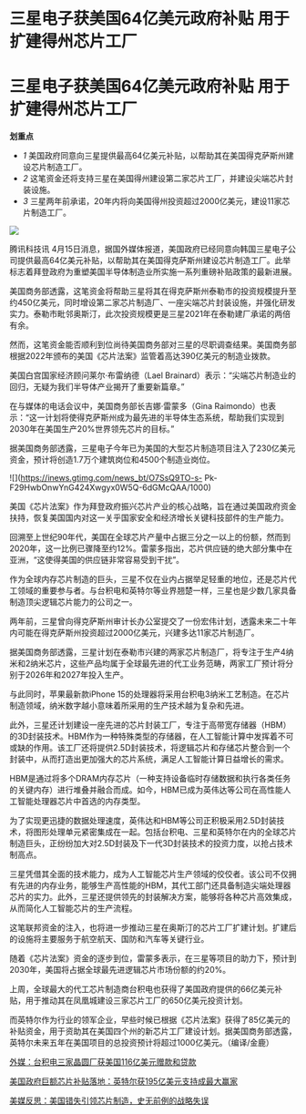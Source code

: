 # 三星电子获美国64亿美元政府补贴 用于扩建得州芯片工厂

# 三星电子获美国64亿美元政府补贴 用于扩建得州芯片工厂

**划重点**

  * _1_ 美国政府同意向三星提供最高64亿美元补贴，以帮助其在美国得克萨斯州建设芯片制造工厂。
  * _2_ 这笔资金还将支持三星在美国得州建设第二家芯片工厂，并建设尖端芯片封装设施。
  * _3_ 三星两年前承诺，20年内将向美国得州投资超过2000亿美元，建设11家芯片制造工厂。

![](https://inews.gtimg.com/news_bt/OM2keRqiwnPcKs25oAJwHoqV1gWGO32nM0DdnvtlUKfgUAA/1000)

腾讯科技讯
4月15日消息，据国外媒体报道，美国政府已经同意向韩国三星电子公司提供最高64亿美元补贴，以帮助其在美国得克萨斯州建设芯片制造工厂。此举标志着拜登政府为重塑美国半导体制造业所实施一系列重磅补贴政策的最新进展。

美国商务部透露，这笔资金将帮助三星将其在得克萨斯州泰勒市的投资规模提升至约450亿美元，同时增设第二家芯片制造厂、一座尖端芯片封装设施，并强化研发实力。泰勒市毗邻奥斯汀，此次投资规模更是三星2021年在泰勒建厂承诺的两倍有余。

然而，这笔资金能否顺利到位尚待美国商务部对三星的尽职调查结果。美国商务部根据2022年颁布的美国《芯片法案》监管着高达390亿美元的制造业拨款。

美国白宫国家经济顾问莱尔·布雷纳德（Lael Brainard）表示：“尖端芯片制造业的回归，无疑为我们半导体产业揭开了重要新篇章。”

在与媒体的电话会议中，美国商务部长吉娜·雷蒙多（Gina
Raimondo）也表示：“这一计划将使得克萨斯州成为最先进的半导体生态系统，帮助我们实现到2030年在美国生产20%世界领先芯片的目标。”

据美国商务部透露，三星电子今年已为美国的大型芯片制造项目注入了230亿美元资金，预计将创造1.7万个建筑岗位和4500个制造业岗位。

![](https://inews.gtimg.com/news_bt/O7SsQ9TO-s-
Pk-F29HwbOnwYnG424Xwgyx0W5Q-6dGMcQAA/1000)

美国《芯片法案》作为拜登政府振兴芯片产业的核心战略，旨在通过美国政府资金扶持，恢复美国国内对这一关乎国家安全和经济增长关键科技部件的生产能力。

回溯至上世纪90年代，美国在全球芯片产量中占据三分之一以上的份额，然而到2020年，这一比例已骤降至约12%。雷蒙多指出，芯片供应链的绝大部分集中在亚洲，“这使得美国的供应链非常容易受到干扰”。

作为全球内存芯片制造的巨头，三星不仅在业内占据举足轻重的地位，还是芯片代工领域的重要参与者。与台积电和英特尔等业界翘楚一样，三星也是少数几家具备制造顶尖逻辑芯片能力的公司之一。

两年前，三星曾向得克萨斯州审计长办公室提交了一份宏伟计划，透露未来二十年内可能在得克萨斯州投资超过2000亿美元，兴建多达11家芯片制造厂。

据美国商务部透露，三星计划在泰勒市兴建的两家芯片制造厂，将专注于生产4纳米和2纳米芯片，这些产品均属于全球最先进的代工业务范畴，两家工厂预计将分别于2026年和2027年投入生产。

与此同时，苹果最新款iPhone 15的处理器将采用台积电3纳米工艺制造。在芯片制造领域，纳米数字越小意味着所采用的生产技术越为复杂和先进。

此外，三星还计划建设一座先进的芯片封装工厂，专注于高带宽存储器（HBM）的3D封装技术。HBM作为一种特殊类型的存储器，在人工智能计算中发挥着不可或缺的作用。该工厂还将提供2.5D封装技术，将逻辑芯片和存储芯片整合到一个封装中，从而打造出更加强大的芯片系统，满足人工智能计算日益增长的需求。

HBM是通过将多个DRAM内存芯片（一种支持设备临时存储数据和执行各类任务的关键内存）进行堆叠并融合而成。如今，HBM已成为英伟达等公司在高性能人工智能处理器芯片中首选的内存类型。

为了实现更迅捷的数据处理速度，英伟达和HBM等公司正积极采用2.5D封装技术，将图形处理单元紧密集成在一起。包括台积电、三星和英特尔在内的全球芯片制造巨头，正纷纷加大对2.5D封装及下一代3D封装技术的投资力度，以抢占技术制高点。

三星凭借其全面的技术能力，成为人工智能芯片生产领域的佼佼者。该公司不仅拥有先进的内存业务，能够生产高性能的HBM，其代工部门还具备制造尖端处理器芯片的实力。此外，三星还提供领先的封装解决方案，能够将各种芯片高效集成，从而简化人工智能芯片的生产流程。

这笔联邦资金的注入，也将进一步推动三星在奥斯汀的芯片工厂扩建计划。扩建后的设施将主要服务于航空航天、国防和汽车等关键行业。

随着《芯片法案》资金的逐步到位，雷蒙多表示，在三星等项目的助力下，预计到2030年，美国将占据全球最先进逻辑芯片市场份额的约20%。

上周，全球最大的代工芯片制造商台积电也获得了美国政府提供的66亿美元补贴，用于推动其在凤凰城建设三家芯片工厂的650亿美元投资计划。

而英特尔作为行业的领军企业，早些时候已根据《芯片法案》获得了85亿美元的补贴资金，用于资助其在美国四个州的新芯片工厂建设计划。据美国商务部透露，英特尔未来五年在美国项目的总投资预计将超过1000亿美元。（编译/金鹿）

[外媒：台积电三家晶圆厂获美国116亿美元赠款和贷款 ](https://news.qq.com/rain/a/20240408A08D0I00)

[美国政府巨额芯片补贴落地：英特尔获195亿美元支持成最大赢家](https://news.qq.com/rain/a/20240320A09NMH00)

[美媒反思：美国错失引领芯片制造，史无前例的战略失误](https://news.qq.com/rain/a/20240413A0829W00)

